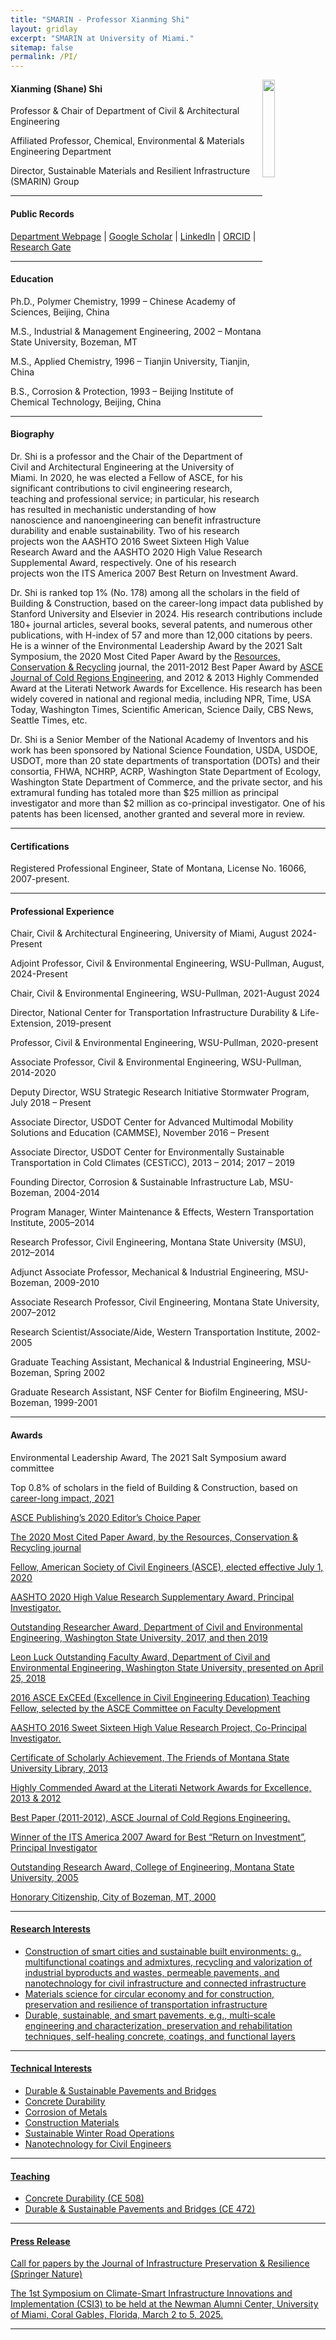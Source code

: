 ```yaml
---
title: "SMARIN - Professor Xianming Shi"
layout: gridlay
excerpt: "SMARIN at University of Miami."
sitemap: false
permalink: /PI/
---
```

<img src="{{ site.url }}{{ site.baseurl }}/images/teampic/xianmingshi.jpg" class="img-responsive" width="20%" style="float: right" />

<h4> Xianming (Shane) Shi </h4>
<p> Professor & Chair of Department of Civil & Architectural Engineering </p>
<p>Affiliated Professor, Chemical, Environmental & Materials Engineering Department</p>
<p> Director, Sustainable Materials and Resilient Infrastructure (SMARIN) Group </p>
<hr />

<h4> Public Records </h4>
<p>
  <a href="https://people.miami.edu/profile/c1dd0fa3a520f2e7e212c02fe86ab12e">Department Webpage</a> |
  <a href="https://scholar.google.com/citations?user=NqPzp04AAAAJ&hl=en">Google Scholar</a> |
  <a href="https://www.linkedin.com/in/xianmingshi/">LinkedIn</a> |
  <a href="https://orcid.org/0000-0003-3576-8952">ORCID</a> |
  <a href="https://www.researchgate.net/profile/Xianming-Shi/">Research Gate</a>
</p>

<hr />


<h4> Education </h4>
<p> Ph.D., Polymer Chemistry, 1999 – Chinese Academy of Sciences, Beijing, China</p>
<p> M.S., Industrial & Management Engineering, 2002 – Montana State University, Bozeman, MT</p>
<p> M.S., Applied Chemistry, 1996 – Tianjin University, Tianjin, China</p>
<p> B.S., Corrosion & Protection, 1993 – Beijing Institute of Chemical Technology, Beijing, China</p>
<hr />

<h4> Biography </h4>

Dr. Shi is a professor and the Chair of the Department of Civil and Architectural Engineering at the University of Miami. In 2020, he was elected a Fellow of ASCE, for his significant contributions to civil engineering research, teaching and professional service; in particular, his research has resulted in mechanistic understanding of how nanoscience and nanoengineering can benefit infrastructure durability and enable sustainability. Two of his research projects won the AASHTO 2016 Sweet Sixteen High Value Research Award and the AASHTO 2020 High Value Research Supplemental Award, respectively. One of his research projects won the ITS America 2007 Best Return on Investment Award.

Dr. Shi is ranked top 1% (No. 178) among all the scholars in the field of Building & Construction, based on the career-long impact data published by Stanford University and Elsevier in 2024. His research contributions include 180+ journal articles, several books, several patents, and numerous other publications, with H-index of 57 and more than 12,000 citations by peers. He is a winner of the Environmental Leadership Award by the 2021 Salt Symposium, the 2020 Most Cited Paper Award by the <a href="https://www.sciencedirect.com/journal/resources-conservation-and-recycling"> Resources, Conservation & Recycling</a> journal, the 2011-2012 Best Paper Award by <a href="https://ascelibrary.org/journal/jcrgei"> ASCE Journal of Cold Regions Engineering</a>, and 2012 & 2013 Highly Commended Award at the Literati Network Awards for Excellence. His research has been widely covered in national and regional media, including NPR, Time, USA Today, Washington Times, Scientific American, Science Daily, CBS News, Seattle Times, etc.

Dr. Shi is a Senior Member of the National Academy of Inventors and his work has been sponsored by National Science Foundation, USDA, USDOE, USDOT, more than 20 state departments of transportation (DOTs) and their consortia, FHWA, NCHRP, ACRP, Washington State Department of Ecology, Washington State Department of Commerce, and the private sector, and his extramural funding has totaled more than $25 million as principal investigator and more than $2 million as co-principal investigator. One of his patents has been licensed, another granted and several more in review.

<hr />

<h4> Certifications</h4>
<p>Registered Professional Engineer, State of Montana, License No. 16066, 2007-present.</p>
<hr />

<h4> Professional Experience</h4>
<p>Chair, Civil & Architectural Engineering, University of Miami, August 2024-Present</p>
<p>Adjoint Professor, Civil & Environmental Engineering, WSU-Pullman, August, 2024-Present</p>
<p>Chair, Civil & Environmental Engineering, WSU-Pullman, 2021-August 2024</p>
<p>Director, National Center for Transportation Infrastructure Durability & Life-Extension, 2019-present</p>
<p>Professor, Civil & Environmental Engineering, WSU-Pullman, 2020-present</p>
<p>Associate Professor, Civil & Environmental Engineering, WSU-Pullman, 2014-2020</p>
<p>Deputy Director, WSU Strategic Research Initiative Stormwater Program, July 2018 – Present</p>
<p>Associate Director, USDOT Center for Advanced Multimodal Mobility Solutions and Education (CAMMSE), November 2016 – Present</p>
<p>Associate Director, USDOT Center for Environmentally Sustainable Transportation in Cold Climates (CESTiCC), 2013 – 2014; 2017 – 2019</p>
<p>Founding Director, Corrosion & Sustainable Infrastructure Lab, MSU-Bozeman, 2004-2014</p>
<p>Program Manager, Winter Maintenance & Effects, Western Transportation Institute, 2005–2014</p>
<p>Research Professor, Civil Engineering, Montana State University (MSU), 2012–2014</p>
<p>Adjunct Associate Professor, Mechanical & Industrial Engineering, MSU-Bozeman, 2009-2010</p>
<p>Associate Research Professor, Civil Engineering, Montana State University, 2007–2012</p>
<p>Research Scientist/Associate/Aide, Western Transportation Institute, 2002-2005</p>
<p>Graduate Teaching Assistant, Mechanical & Industrial Engineering, MSU-Bozeman, Spring 2002</p>
<p>Graduate Research Assistant, NSF Center for Biofilm Engineering, MSU-Bozeman, 1999-2001</p>
<hr />

<h4> Awards</h4>
<p>Environmental Leadership Award, The 2021 Salt Symposium award committee</p>
<p>Top 0.8% of scholars in the field of Building & Construction, based on <u>career-long impact<u>, 2021</p>
<p>ASCE Publishing’s 2020 Editor’s Choice Paper</p>
<p>The 2020 Most Cited Paper Award, by the <u>Resources, Conservation & Recycling<u> journal</p>
<p>Fellow, American Society of Civil Engineers (ASCE), elected effective July 1, 2020</p>
<p>AASHTO 2020 High Value Research Supplementary Award, Principal Investigator.</p>
<p>Outstanding Researcher Award, Department of Civil and Environmental Engineering, Washington State University, 2017, and then 2019</p>
<p>Leon Luck Outstanding Faculty Award, Department of Civil and Environmental Engineering, Washington State University, presented on April 25, 2018</p>
<p>2016 ASCE ExCEEd (Excellence in Civil Engineering Education) Teaching Fellow, selected by the ASCE Committee on Faculty Development</p>
<p>AASHTO 2016 Sweet Sixteen High Value Research Project, Co-Principal Investigator.</p>
<p>Certificate of Scholarly Achievement, The Friends of Montana State University Library, 2013</p>
<p>Highly Commended Award at the Literati Network Awards for Excellence, 2013 & 2012</p>
<p>Best Paper (2011-2012), <u>ASCE Journal of Cold Regions Engineering<u>.</p>
<p>Winner of the ITS America 2007 Award for Best “Return on Investment”, Principal Investigator</p>
<p>Outstanding Research Award, College of Engineering, Montana State University, 2005</p>
<p>Honorary Citizenship, City of Bozeman, MT, 2000</p>
<hr />

<h4> Research Interests</h4>
<ul >
<li>Construction of smart cities and sustainable built environments: g., multifunctional coatings and admixtures, recycling and valorization of industrial byproducts and wastes, permeable pavements, and nanotechnology for civil infrastructure and connected infrastructure</li>
<li>Materials science for circular economy and for construction, preservation and resilience of transportation infrastructure</li>
<li>Durable, sustainable, and smart pavements, e.g., multi-scale engineering and characterization, preservation and rehabilitation techniques, self-healing concrete, coatings, and functional layers</li>
</ul>
<hr />

<h4> Technical Interests</h4>
<ul >
<li>Durable & Sustainable Pavements and Bridges</li>
<li>Concrete Durability</li>
<li>Corrosion of Metals</li>
<li>Construction Materials</li>
<li>Sustainable Winter Road Operations</li>
<li>Nanotechnology for Civil Engineers</li>
</ul>
<hr />


<h4> Teaching</h4>
<ul >
<li>Concrete Durability (CE 508)</li>
<li>Durable & Sustainable Pavements and Bridges (CE 472)</li>
</ul>
<hr />

<h4> ​Press Release </h4>
<p><a href="https://lnkd.in/geBF_yCZ"> Call for papers by the Journal of Infrastructure Preservation & Resilience (Springer Nature)</a></p>
<p><a href="https://lnkd.in/g8tHQ_xS "> The 1st Symposium on Climate-Smart Infrastructure Innovations and Implementation (CSI3) to be held at the Newman Alumni Center, University of Miami, Coral Gables, Florida, March 2 to 5, 2025. </a></p>
<hr />





